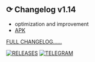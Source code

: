 ## ⟳ Changelog v1.14
- optimization and improvement
- [APK](https://github.com/taamarin/ClashforMagisk/releases/download/v1.14/Clash4Magisk_Manager.-1.6.4.70.apk)

[FULL CHANGELOG......](https://github.com/taamarin/ClashforMagisk/releases)

[![RELEASES](https://img.shields.io/github/downloads/taamarin/ClashforMagisk/total.svg)](https://github.com/taamarin/ClashforMagisk/releases)
[![TELEGRAM](https://img.shields.io/badge/Telegram%20-Join%20Channel%20-blue)](https://t.me/nothing_taamarin)
